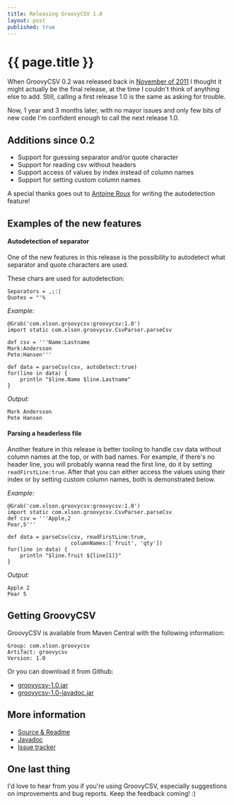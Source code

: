 ```yaml
---
title: Releasing GroovyCSV 1.0
layout: post
published: true
---
```


{{ page.title }}
================

When GroovyCSV 0.2 was released back in [November of
2011](http://xlson.com/2010/11/08/groovycsv-0.2-released.html) I
thought it might actually be the final release, at the time I couldn't think
of anything else to add. Still, calling a first release 1.0 is the
same as asking for trouble.

Now, 1 year and 3 months later, with no mayor issues and only few bits
of new code I'm confident enough to call the next
release 1.0.

## Additions since 0.2

* Support for guessing separator and/or quote character
* Support for reading csv without headers
* Support access of values by index instead of column names
* Support for setting custom column names

A special thanks goes out to [Antoine
Roux](https://github.com/antoineroux) for writing the autodetection feature!

## Examples of the new features

#### Autodetection of separator

One of the new features in this release is the possibility to
autodetect what separator and quote characters are used.

These chars are used for autodetection:

    Separators = ,;:|
    Quotes = "'%

*Example:*

    @Grab('com.xlson.groovycsv:groovycsv:1.0')
    import static com.xlson.groovycsv.CsvParser.parseCsv
    
    def csv = '''Name:Lastname
    Mark:Andersson
    Pete:Hansen'''
    
    def data = parseCsv(csv, autoDetect:true)
    for(line in data) {
        println "$line.Name $line.Lastname"
    }

*Output:*

    Mark Andersson
    Pete Hansen


#### Parsing a headerless file

Another feature in this release is better tooling to handle csv data
without column names at the top, or with bad names. For example, if
there's no header line, you will probably wanna read the first line,
do it by setting
`readFirstLine:true`. After that you can either access the values
using their index or by setting custom column names, both is
demonstrated below.

*Example:*

    @Grab('com.xlson.groovycsv:groovycsv:1.0')
    import static com.xlson.groovycsv.CsvParser.parseCsv
    def csv = '''Apple,2
    Pear,5'''
 
    def data = parseCsv(csv, readFirstLine:true,
                        columnNames:['fruit', 'qty'])
    for(line in data) {
        println "$line.fruit ${line[1]}"
    }

*Output:*

    Apple 2
    Pear 5

## Getting GroovyCSV

GroovyCSV is available from Maven Central with the following information:

    Group: com.xlson.groovycsv
    Artifact: groovycsv
    Version: 1.0

Or you can download it from Github:

* [groovycsv-1.0.jar](https://github.com/downloads/xlson/groovycsv/groovycsv-1.0.jar)
* [groovycsv-1.0-javadoc.jar](https://github.com/downloads/xlson/groovycsv/groovycsv-1.0-javadoc.jar)

## More information

* [Source & Readme](http://github.com/xlson/groovycsv)
* [Javadoc](http://xlson.github.com/groovycsv/docs/1.0/javadoc)
* [Issue tracker](http://github.com/xlson/groovycsv/issues)

## One last thing

I'd love to hear from you if you're using GroovyCSV, especially
suggestions on improvements and bug reports. Keep the feedback coming! :)
